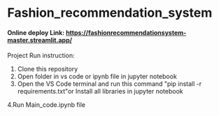 # Fashion_recommendation_system

#### Online deploy Link: https://fashionrecommendationsystem-master.streamlit.app/

Project Run instruction:
1. Clone this repository
2. Open folder in vs code or ipynb file in jupyter notebook
3. Open the VS Code terminal and run this command "pip install -r requirements.txt"or Install all libraries in jupyter notebook

 4.Run Main_code.ipynb file


